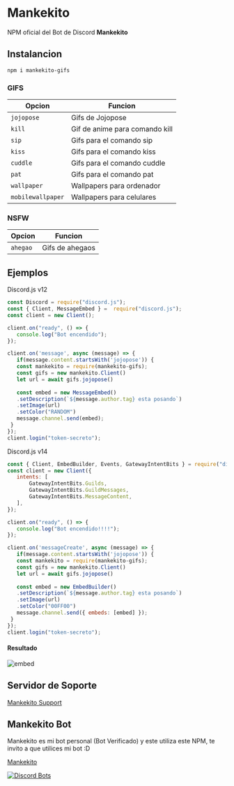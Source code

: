 # Mankekito 

NPM oficial del Bot de Discord **Mankekito**

## Instalancion
```
npm i mankekito-gifs
```
### GIFS

| Opcion | Funcion |
| -------- | ----------- |
| `jojopose` | Gifs de Jojopose |
| `kill` | Gif de anime para comando kill |
| `sip` | Gifs para el comando sip |
| `kiss` | Gifs para el comando kiss |
| `cuddle` | Gifs para el comando cuddle |
| `pat` | Gifs para el comando pat |
| `wallpaper` | Wallpapers para ordenador |
| `mobilewallpaper` | Wallpapers para celulares |

### NSFW

| Opcion | Funcion |
| -------- | ----------- |
| `ahegao` | Gifs de ahegaos |

## Ejemplos
 
 Discord.js v12
 
 ```js
 const Discord = require("discord.js");
 const { Client, MessageEmbed } =  require("discord.js");
 const client = new Client();
 
 client.on("ready", () => {
    console.log("Bot encendido");
});

client.on('message', async (message) => {
    if(message.content.startsWith('jojopose')) {
    const mankekito = require(mankekito-gifs);
    const gifs = new mankekito.Client()
    let url = await gifs.jojopose()
    
    const embed = new MessageEmbed()
    .setDescription(`${message.author.tag} esta posando`)
    .setImage(url)
    .setColor("RANDOM")
    message.channel.send(embed);
  }
});  
client.login("token-secreto");
 ```

Discord.js v14
 
 ```js
 const { Client, EmbedBuilder, Events, GatewayIntentBits } = require("discord.js");
 const client = new Client({
    intents: [
        GatewayIntentBits.Guilds,
        GatewayIntentBits.GuildMessages,
        GatewayIntentBits.MessageContent,
    ],
});
 
 client.on("ready", () => {
    console.log("Bot encendido!!!!");
});

client.on('messageCreate', async (message) => {
    if(message.content.startsWith('jojopose')) {
    const mankekito = require(mankekito-gifs);
    const gifs = new mankekito.Client()
    let url = await gifs.jojopose()
    
    const embed = new EmbedBuilder()
    .setDescription(`${message.author.tag} esta posando`)
    .setImage(url)
    .setColor("00FF00")
    message.channel.send({ embeds: [embed] });
  }
});  
client.login("token-secreto");
 ```

#### Resultado
![embed](https://i.imgur.com/2ZZV5ad.png)

## Servidor de Soporte

[Mankekito Support](https://discord.gg/Kxg9MAtY8D)

## Mankekito Bot

Mankekito es mi bot personal (Bot Verificado) y este utiliza este NPM, te invito a que utilices mi bot :D

[Mankekito](https://discord.com/oauth2/authorize?client_id=758059320238931978&scope=bot&permissions=27652058174)

[![Discord Bots](https://top.gg/api/widget/758059320238931978.svg)](https://top.gg/bot/758059320238931978)

